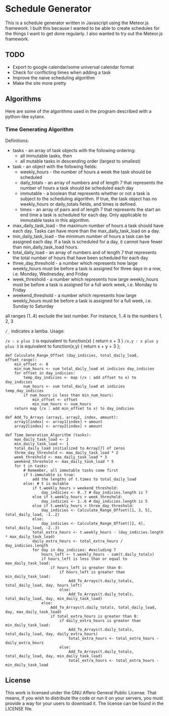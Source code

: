 # Schedule Generator

This is a schedule generator written in Javascript using the Meteor.js
framework. I built this because I wanted to be able to create schedules for the
things I want to get done regularly. I also wanted to try out the Meteor.js
framework.

## TODO

* Export to google calendar/some universal calendar format
* Check for conflicting times when adding a task
* Improve the naive scheduling algorithm
* Make the site more pretty

## Algorithms

Here are some of the algorithms used in the program described with a python-like
sytanx.

### Time Generating Algorithm

Definitions:

* tasks - an array of task objects with the following ordering:
  * all immutable tasks, then
  * all mutable tasks in descending order (largest to smallest)
* task - an object with the following fields:
  * weekly_hours - the number of hours a week the task should be scheduled
  * daily_totals - an array of numbers and of length 7 that represents the
                 number of hours a task should be scheduled each day
  * immutable    - a boolean that represents whether or not a task is subject to
                 the scheduling algorithm. If true, the task object has no
                 weekly_hours or daily_totals fields, and times is defined.
  * times        - an array of pairs and of length 7 that represents the start
                 an end time a task is scheduled for each day. Only applicable
                 to immutable tasks in this algorithm.
* max_daily_task_load - the maximum number of hours a task should have each day.
                      Tasks can have more than the max_daily_task_load on a day.
* min_daily_task_load - the minimum number of hours a task can be assigned each
                      day. If a task is scheduled for a day, it cannot have
                      fewer than min_daily_task_load hours.
* total_daily_load    - an array of numbers and of length 7 that represents the
                      total number of hours that have been scheduled for each day
* three_day_threshold - a number which represents how large weekly_hours must
                      be before a task is assigned for three days in a row,
                      i.e. Monday, Wednesday, and Friday
* week_threshold      - a number which represents how large weekly_hours must
                      be before a task is assigned for a full work week, i.e.
                      Monday to Friday
* weekend_threshold   - a number which represents how large weekly_hours must
                      be before a task is assigned for a full week, i.e. Sunday
                      to Saturday

all ranges (1..4) exclude the last number. For instance, 1..4 is the numbers 1, 2, 3

`/_` indicates a lamba. Usage:

`/x : x plus 3` is equivalent to function(x) { return x + 3 }
`/x,y : x plus y plus 3` is equivalent to function(x,y) { return x + y + 3 };

    def Calculate_Range_Offset (day_indicies, total_daily_load, offset_range):
        min_offset <- 0
        min_num_hours <- sum total_daily_load at indicies day_indicies
        for offset in day_indicies:
            temp_day_indicies <- map (/x : add offset to x) to day_indicies
            num_hours <- sum total_daily_load at indicies temp_day_indicies
            if num_hours is less than min_num_hours:
                min_offset <- offset
                min_num_hours <- num_hours
        return map (/x : add min_offset to x) to day_indicies
        
    def Add_To_Arrays (array1, array2, index, amount):
        array1[index] <- array1[index] + amount
        array2[index] <- array2[index] + amount
    
    def Time_Generation_Algorithm (tasks):
        max_daily_task_load <- 2
        min_daily_task_load <- 1
        total_daily_load initialized to Array[7] of zeros
        three_day_threshold <- max_daily_task_load * 2
        week_threshold <- max_daily_task_load * 3
        weekend_threshold <- max_daily_task_load * 5
        for t in tasks:
            # Remember, all immutable tasks come first
            if t.immutable is true:
                add the lengths of t.times to total_daily_load
            else: # t is mutable
                if t.weekly_hours > weekend_threshold:
                    day_indicies <- 0..7 # day_indicies.length is 7
                else if t.weekly_hours > week_threshold:
                    day_indicies <- 1..6 # day_indicies.length is 5
                else if t.weekly_hours > three_day_threshold:
                    day_indicies <- Calculate_Range_Offset([1, 3, 5], total_daily_load, -1..2)
                else:
                    day_indicies <- Calculate_Range_Offset([2, 4], total_daily_load, -2..3)
                total_extra_hours <- t.weekly_hours - (day_indicies.length * max_daily_task_load)
                daily_extra_hours <- total_extra_hours / day_indicies.length
                for day in day_indicies: #excluding 7
                    hours_left <- t.weekly_hours - sum(t.daily_totals)
                    if hours_left is less than or equal to max_daily_task_load:
                        if hours_left is greater than 0:
                            if hours_left is greater than min_daily_task_load:
                                Add_To_Arrays(t.daily_totals, total_daily_load, day, hours_left)
                            else:
                                Add_To_Arrays(t.daily_totals, total_daily_load, day, min_daily_task_load)
                    else:
                        Add_To_Arrays(t.daily_totals, total_daily_load, day, max_daily_task_load)
                        if total_extra_hours is greater than 0:
                            if daily_extra_hours is greater than min_daily_task_load:
                                Add_To_Arrays(t.daily_totals, total_daily_load, day, daily_extra_hours)
                                total_extra_hours <- total_extra_hours - daily_extra_hours
                            else:
                                Add_To_Arrays(t.daily_totals, total_daily_load, day, min_daily_task_load)
                                total_extra_hours <- total_extra_hours - min_daily_task_load


## License

This work is licensed under the GNU Affero General Public License. That means,
if you wish to distribute the code or run it on your servers, you must provide a
way for your users to download it. The license can be found in the LICENSE file.
